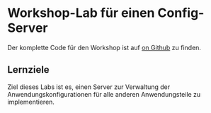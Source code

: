 # Workshop-Lab für einen Config-Server

Der komplette Code für den Workshop ist auf [on Github](http://github.com/andifalk/spring-microservices-workshop) zu finden.

## Lernziele
Ziel dieses Labs ist es, einen Server zur Verwaltung der Anwendungskonfigurationen für alle anderen Anwendungsteile zu implementieren.


